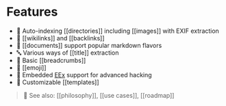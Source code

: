 # Features

  - :card_index: Auto-indexing [[directories]] including [[images]] with EXIF extraction
  - :link: [[wikilinks]] and [[backlinks]]
  - :newspaper: [[documents]] support popular markdown flavors
  - :abc: Various ways of [[title]] extraction
  - :bread: Basic [[breadcrumbs]]
  - :muscle: [[emoji]]
  - :gem: Embedded [EEx](https://hexdocs.pm/eex/EEx.html) support for advanced hacking
  - :page_with_curl: Customizable [[templates]]

> :eyes: See also: [[philosophy]], [[use cases]], [[roadmap]]
